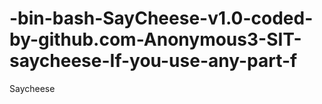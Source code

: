# -bin-bash-SayCheese-v1.0-coded-by-github.com-Anonymous3-SIT-saycheese-If-you-use-any-part-f
Saycheese
